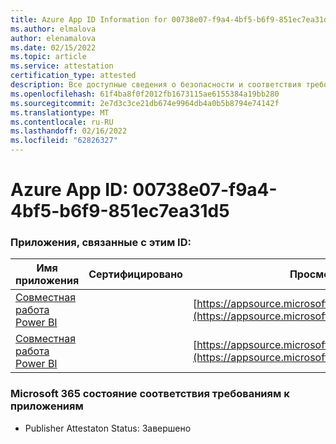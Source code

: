```yaml
---
title: Azure App ID Information for 00738e07-f9a4-4bf5-b6f9-851ec7ea31d5
ms.author: elmalova
author: elenamalova
ms.date: 02/15/2022
ms.topic: article
ms.service: attestation
certification_type: attested
description: Все доступные сведения о безопасности и соответствия требованиям для 00738e07-f9a4-4bf5-b6f9-851ec7ea31d5.
ms.openlocfilehash: 61f4ba8f0f2012fb1673115ae6155384a19bb280
ms.sourcegitcommit: 2e7d3c3ce21db674e9964db4a0b5b8794e74142f
ms.translationtype: MT
ms.contentlocale: ru-RU
ms.lasthandoff: 02/16/2022
ms.locfileid: "62826327"
---
```

# <a name="azure-app-id-00738e07-f9a4-4bf5-b6f9-851ec7ea31d5"></a>Azure App ID: 00738e07-f9a4-4bf5-b6f9-851ec7ea31d5


### <a name="apps-associated-with-this-id"></a>Приложения, связанные с этим ID:
| **Имя приложения** | **Сертифицировано** | **Просмотр в AppSource** |
|--------------|---------------|-----------------------|
| [Cовместная работа Power BI](https://docs.microsoft.com/microsoft-365-app-certification/forward/WA104380739) |  | [https://appsource.microsoft.com/product/office/WA104380739](https://appsource.microsoft.com/product/office/WA104380739) |
| [Cовместная работа Power BI](https://docs.microsoft.com/microsoft-365-app-certification/forward/WA104381384) |  | [https://appsource.microsoft.com/product/office/WA104381384](https://appsource.microsoft.com/product/office/WA104381384) |

### <a name="microsoft-365-app-compliance-status"></a>Microsoft 365 состояние соответствия требованиям к приложениям
- Publisher Attestaton Status: Завершено
